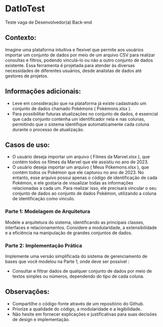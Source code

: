 # DatloTest
Teste vaga de Desenvolvedor(a) Back-end

## Contexto:
Imagine uma plataforma intuitiva e flexível que permite aos usuários importar um conjunto
de dados por meio de um arquivo CSV para realizar consultas e filtros, podendo vinculá-lo
ou não a outro conjunto de dados existente. Essa ferramenta é projetada para atender às
diversas necessidades de diferentes usuários, desde analistas de dados até gestores de
projetos.

## Informações adicionais:
- Leve em consideração que na plataforma já existe cadastrado um conjunto de dados
chamado Pokémons ( Pokémons.xlsx ).
- Para possibilitar futuras atualizações no conjunto de dados, é essencial que cada
conjunto contenha um identificador nela e nas colunas, permitindo que o sistema
identifique automaticamente cada coluna durante o processo de atualização.

## Casos de uso:
- O usuário deseja importar um arquivo ( Filmes da Marvel.xlsx ), que contém todos
os filmes da Marvel que ele assistiu no ano de 2023.
- O usuário deseja importar um arquivo ( Meus Pókemons.xlsx ), que contém todos
os Pokémon que ele capturou no ano de 2023. No entanto, esse arquivo possui
apenas o código de identificação de cada Pokémon, e ele gostaria de visualizar
todas as informações relacionadas a cada um. Para realizar isso, ele precisará
vincular o seu conjunto de dados ao conjunto de dados Pokémon, utilizando a
coluna de identificação como vínculo.

### Parte 1: Modelagem de Arquitetura
Modele a arquitetura do sistema, identificando as principais classes, interfaces e
relacionamentos. Considere a modularidade, a extensibilidade e a eficiência na
manipulação de grandes conjuntos de dados.

### Parte 2: Implementação Prática
Implemente uma versão simplificada do sistema de gerenciamento de bases que você
modelou na Parte 1, onde deve ser possível :
- Consultar e filtrar dados de qualquer conjunto de dados por meio de textos simples
ou números, dependendo do tipo de cada coluna.

## Observações:
- Compartilhe o código-fonte através de um repositório do Github.
- Priorize a qualidade do código, a modularidade e a legibilidade.
- Não hesite em fornecer explicações e justificativas para suas decisões de design e
implementação.
